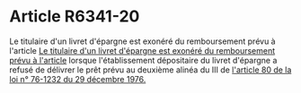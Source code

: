 # Article R6341-20

Le titulaire d'un livret d'épargne est exonéré du remboursement prévu à l'article [Le titulaire d'un livret d'épargne est exonéré du remboursement prévu à l'article][1] lorsque l'établissement dépositaire du livret d'épargne a refusé de délivrer le prêt prévu au deuxième alinéa du III de [l'article 80 de la loi n° 76-1232 du 29 décembre 1976.][2]

 [1]: /affichCodeArticle.do?cidTexte=LEGITEXT000006072050&idArticle=LEGIARTI000018498842&dateTexte=&categorieLien=cid
 [2]: /affichTexteArticle.do?cidTexte=JORFTEXT000000522254&idArticle=LEGIARTI000006316992&dateTexte=&categorieLien=cid